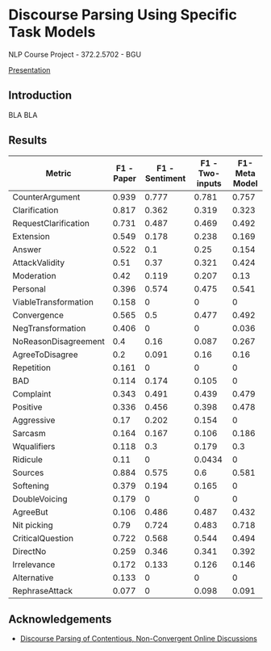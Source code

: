 # Discourse Parsing Using Specific Task Models
NLP Course Project - 372.2.5702 - BGU 

[Presentation](https://docs.google.com/presentation/d/1b1K0iT20VTpjrPteQPVNUZYxe3mBA29qSkxoz5BED64/edit#slide=id.p)
## Introduction
BLA BLA
## Results
Metric | F1 - Paper | F1 - Sentiment | F1 - Two-inputs | F1-Meta Model
--- | --- | --- | --- | ---
CounterArgument | 0.939 | 0.777 | 0.781 | 0.757
Clarification | 0.817 | 0.362 | 0.319 | 0.323
RequestClarification | 0.731 | 0.487 | 0.469 | 0.492
Extension | 0.549 | 0.178 | 0.238 | 0.169
Answer | 0.522 | 0.1 | 0.25 | 0.154
AttackValidity | 0.51 | 0.37 | 0.321 | 0.424
Moderation | 0.42 | 0.119 | 0.207 | 0.13
Personal | 0.396 | 0.574 | 0.475 | 0.541
ViableTransformation | 0.158 | 0 | 0 | 0
Convergence | 0.565 | 0.5 | 0.477 | 0.492
NegTransformation | 0.406 | 0 | 0 | 0.036
NoReasonDisagreement | 0.4 | 0.16 | 0.087 | 0.267
AgreeToDisagree | 0.2 | 0.091 | 0.16 | 0.16
Repetition | 0.161 | 0 | 0 | 0
BAD | 0.114 | 0.174 | 0.105 | 0
Complaint | 0.343 | 0.491 | 0.439 | 0.479
Positive | 0.336 | 0.456 | 0.398 | 0.478
Aggressive | 0.17 | 0.202 | 0.154 | 0
Sarcasm | 0.164 | 0.167 | 0.106 | 0.186
Wqualifiers | 0.118 | 0.3 | 0.179 | 0.3
Ridicule | 0.11 | 0 | 0.0434 | 0
Sources | 0.884 | 0.575 | 0.6 | 0.581
Softening | 0.379 | 0.194 | 0.165 | 0
DoubleVoicing | 0.179 | 0 | 0 | 0
AgreeBut | 0.106 | 0.486 | 0.487 | 0.432
Nit picking | 0.79 | 0.724 | 0.483 | 0.718
CriticalQuestion | 0.722 | 0.568 | 0.544 | 0.494
DirectNo | 0.259 | 0.346 | 0.341 | 0.392
Irrelevance | 0.172 | 0.133 | 0.126 | 0.146
Alternative | 0.133 | 0 | 0 | 0
RephraseAttack | 0.077 | 0 | 0.098 | 0.091

## Acknowledgements
 - [Discourse Parsing of Contentious, Non-Convergent Online Discussions](https://ojs.aaai.org/index.php/ICWSM/article/view/18109/17912)

